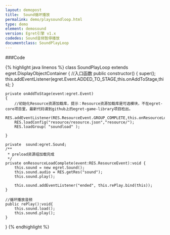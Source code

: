 ```yaml
---
layout: demopost
title:  Sound循环播放
permalink: demo/playsoundloop.html
type: demo
element: demosound
version: Egret引擎 v1.x
codedes: Sound音频暂停播放
documentclass: SoundPlayLoop
---
```


###Code

{% highlight java linenos %}
class SoundPlayLoop extends egret.DisplayObjectContainer
{
    //入口函数
    public constructor()
    {
        super();
        this.addEventListener(egret.Event.ADDED_TO_STAGE,this.onAddToStage,this);
    }

    private onAddToStage(event:egret.Event)
    {
        //初始化Resource资源加载库，提示：Resource资源加载库是可选模块，不在egret-core项目里，最新代码请到github上的egret-game-library项目检出。
        RES.addEventListener(RES.ResourceEvent.GROUP_COMPLETE,this.onResourceLoadComplete,this);
        RES.loadConfig("resource/resource.json","resource/");
        RES.loadGroup( "soundload" );

    }

    private  sound:egret.Sound;
    /**
     * preload资源组加载完成
     */
    private onResourceLoadComplete(event:RES.ResourceEvent):void {
        this.sound = new egret.Sound();
        this.sound.audio = RES.getRes("sound");
        this.sound.play();

        this.sound.addEventListener("ended", this.rePlay.bind(this));
    }

    //循环播放音频
    public rePlay():void{
        this.sound.load();
        this.sound.play();
    }
}
{% endhighlight %}